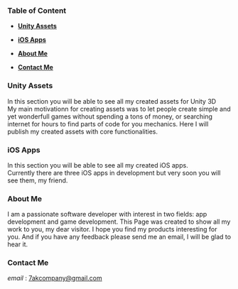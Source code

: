 ### Table of Content

- [**Unity Assets**](###Unity-Assets)

- [**iOS Apps**](###iOS-Apps)

- [**About Me**](###About-Me)

- [**Contact Me**](###Contact-Me)

### Unity Assets
In this section you will be able to see all my created assets for Unity 3D  
My main motivationn for creating assets was to let people create simple and yet wonderfull games without spending a tons of money, or searching internet for hours to find parts of code for you mechanics. Here I will publish my created assets with core functionalities.

### iOS Apps
In this section you will be able to see all my created iOS apps.  
Currently there are three iOS apps in development but very soon you will see them, my friend.

### About Me
I am a passionate software developer with interest in two fields: app development and game development. This Page was created to show all my work to you, my dear visitor.
I hope you find my products interesting for you. And if you have any feedback please send me an email, I will be glad to hear it.

### Contact Me
_email_ : 7akcompany@gmail.com
